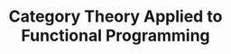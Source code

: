 ---
title: Category Theory Applied to Functional Programming
paper-url: http://www1.eafit.edu.co/asicard/pubs/cain-screen.pdf
authors:
- Juan Pedro Villa Isaza
type: paper
tags:
- category theory
doHaskell-type: Master's thesis
dohaskell-year: 2014
---